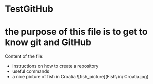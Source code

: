 # TestGitHub

# the purpose of this file is to get to know git and GitHub

Content of the file:
- instructions on how to create a repository
- useful commands
- a nice picture of fish in Croatia
![fish_picture](Fish\ in\ Croatia.jpg)
